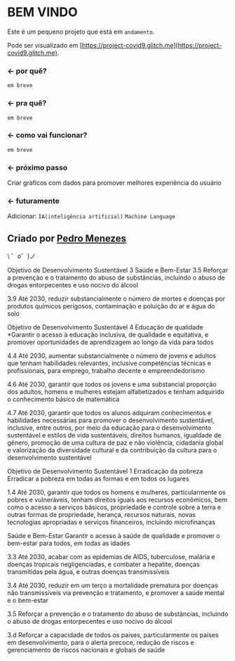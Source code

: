 BEM VINDO
=================

Este é um pequeno projeto que está em `andamento`.

Pode ser visualizado em  [https://project-covid9.glitch.me](https://project-covid9.glitch.me).


### ← por quê?
`em breve`
### ← pra quê?
`em breve`
### ← como vai funcionar?
`em breve`

### ← próximo passo

Criar graficos com dados para promover melhores experiência do usuário

### ← futuramente
Adicionar:
`IA(inteligência artificial)`
`Machine Language`


Criado por [Pedro Menezes](https://www.instagram.com/pj__menezes/)
-------------------

\ ゜o゜)ノ

Objetivo de Desenvolvimento Sustentável 3
Saúde e Bem-Estar
3.5 Reforçar a prevenção e o tratamento do abuso de substâncias, incluindo o abuso de drogas entorpecentes e uso nocivo do álcool

3.9 Até 2030, reduzir substancialmente o número de mortes e doenças por produtos químicos perigosos, contaminação e poluição do ar e água do solo

Objetivo de Desenvolvimento Sustentável 4
Educação de qualidade
*Garantir o acesso à educação inclusiva, de qualidade e equitativa, e promover oportunidades de aprendizagem ao longo da vida para todos

4.4 Até 2030, aumentar substancialmente o número de jovens e adultos que tenham habilidades relevantes, inclusive competências técnicas e profissionais, para emprego, trabalho decente e empreendedorismo

4.6 Até 2030, garantir que todos os jovens e uma substancial proporção dos adultos, homens e mulheres estejam alfabetizados e tenham adquirido o conhecimento básico de matemática


4.7 Até 2030, garantir que todos os alunos adquiram conhecimentos e habilidades necessárias para promover o desenvolvimento sustentável, inclusive, entre outros, por meio da educação para o desenvolvimento sustentável e estilos de vida sustentáveis, direitos humanos, igualdade de gênero, promoção de uma cultura de paz e não violência, cidadania global e valorização da diversidade cultural e da contribuição da cultura para o desenvolvimento sustentável


Objetivo de Desenvolvimento Sustentável 1
Erradicação da pobreza
Erradicar a pobreza em todas as formas e em todos os lugares

1.4 Até 2030, garantir que todos os homens e mulheres, particularmente os pobres e vulneráveis, tenham direitos iguais aos recursos econômicos, bem como o acesso a serviços básicos, propriedade e controle sobre a terra e outras formas de propriedade, herança, recursos naturais, novas tecnologias apropriadas e serviços financeiros, incluindo microfinanças


Saúde e Bem-Estar
Garantir o acesso à saúde de qualidade e promover o bem-estar para todos, em todas as idades

3.3 Até 2030, acabar com as epidemias de AIDS, tuberculose, malária e doenças tropicais negligenciadas, e combater a hepatite, doenças transmitidas pela água, e outras doenças transmissíveis

3.4 Até 2030, reduzir em um terço a mortalidade prematura por doenças não transmissíveis via prevenção e tratamento, e promover a saúde mental e o bem-estar

3.5 Reforçar a prevenção e o tratamento do abuso de substâncias, incluindo o abuso de drogas entorpecentes e uso nocivo do álcool

3.d Reforçar a capacidade de todos os países, particularmente os países em desenvolvimento, para o alerta precoce, redução de riscos e gerenciamento de riscos nacionais e globais de saúde





